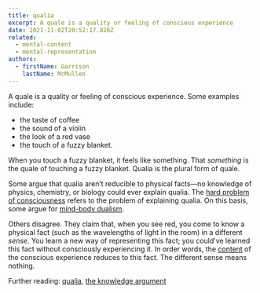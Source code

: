```yaml
---
title: qualia
excerpt: A quale is a quality or feeling of conscious experience
date: 2021-11-02T20:52:17.826Z
related: 
  - mental-content
  - mental-representation
authors:
  - firstName: Garrison
    lastName: McMullen
---
```

A quale is a quality or feeling of conscious experience. Some examples include:

* the taste of coffee
* the sound of a violin
* the look of a red vase
* the touch of a fuzzy blanket.

When you touch a fuzzy blanket, it feels like something. That *something* is the quale of touching a fuzzy blanket. Qualia is the plural form of quale.

Some argue that qualia aren’t reducible to physical facts—no knowledge of physics, chemistry, or biology could ever explain qualia. The [hard problem of consciousness](https://plato.stanford.edu/entries/consciousness-neuroscience/#HardProb) refers to the problem of explaining qualia. On this basis, some argue for [mind-body dualism](https://plato.stanford.edu/entries/dualism/#MinBodHisDua).

Others disagree. They claim that, when you see red, you come to know a physical fact (such as the wavelengths of light in the room) in a different *sense*. You learn a new way of representing this fact; you could’ve learned this fact without consciously experiencing it. In order words, the [content](/posts/mental-content) of the conscious experience reduces to this fact. The different sense means nothing.

Further reading: [qualia](https://plato.stanford.edu/entries/qualia/), [the knowledge argument](https://plato.stanford.edu/entries/qualia-knowledge/)
